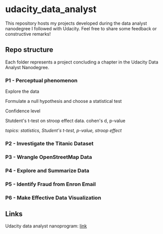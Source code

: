 # udacity_data_analyst

This repository hosts my projects developed during the data analyst nanodegree I followed with Udacity.
Feel free to share some feedback or constructive remarks!

## Repo structure

Each folder represents a project concluding a chapter in the Udacity Data Analyst Nanodegree.

### P1 - Perceptual phenomenon

Explore the data

Formulate a null hypothesis and choose a statistical test

Confidence level


Stutdent's t-test on stroop effect data. 
cohen's d, p-value


*topics: statistics, Student's t-test, p-value, stroop effect*

### P2 - Investigate the Titanic Dataset 

### P3 - Wrangle OpenStreetMap Data

### P4 - Explore and Summarize Data

### P5 - Identify Fraud from Enron Email

### P6 - Make Effective Data Visualization

## Links

Udacity data analyst nanoprogram: [link](https://www.udacity.com/course/data-analyst-nanodegree--nd002)

